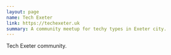 ```yaml
---
layout: page
name: Tech Exeter
link: https://techexeter.uk
summary: A community meetup for techy types in Exeter city.
---
```

Tech Exeter community.
